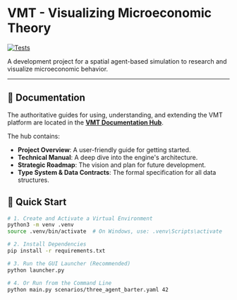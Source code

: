 # VMT - Visualizing Microeconomic Theory

[![Tests](https://img.shields.io/badge/tests-54%2B%2F54%2B%20passing-brightgreen)]()

A development project for a spatial agent-based simulation to research and visualize microeconomic behavior.

---

## 📖 Documentation

The authoritative guides for using, understanding, and extending the VMT platform are located in the **[VMT Documentation Hub](./docs/README.md)**.

The hub contains:
- **Project Overview**: A user-friendly guide for getting started.
- **Technical Manual**: A deep dive into the engine's architecture.
- **Strategic Roadmap**: The vision and plan for future development.
- **Type System & Data Contracts**: The formal specification for all data structures.

## 🚀 Quick Start

```bash
# 1. Create and Activate a Virtual Environment
python3 -m venv .venv
source .venv/bin/activate  # On Windows, use: .venv\Scripts\activate

# 2. Install Dependencies
pip install -r requirements.txt

# 3. Run the GUI Launcher (Recommended)
python launcher.py

# 4. Or Run from the Command Line
python main.py scenarios/three_agent_barter.yaml 42
```
